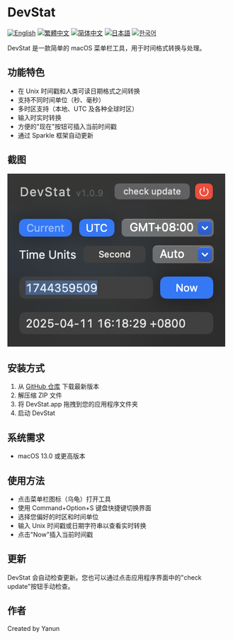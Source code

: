# DevStat
[![English](https://img.shields.io/badge/English-Click-yellow)](README.md)
[![繁體中文](https://img.shields.io/badge/繁體中文-點擊查看-orange)](README-tw.md)
[![简体中文](https://img.shields.io/badge/简体中文-点击查看-orange)](README-cn.md)
[![日本語](https://img.shields.io/badge/日本語-クリック-青)](README-ja.md)
[![한국어](https://img.shields.io/badge/한국어-클릭-yellow)](README-ko.md)

DevStat 是一款简单的 macOS 菜单栏工具，用于时间格式转换与处理。

## 功能特色

- 在 Unix 时间戳和人类可读日期格式之间转换
- 支持不同时间单位（秒、毫秒）
- 多时区支持（本地、UTC 及各种全球时区）
- 输入时实时转换
- 方便的"现在"按钮可插入当前时间戳
- 通过 Sparkle 框架自动更新

## 截图

![DevStat 截图](image.png)

## 安装方式

1. 从 [GitHub 仓库](https://github.com/yanun0323/DevStat/releases) 下载最新版本
2. 解压缩 ZIP 文件
3. 将 DevStat.app 拖拽到您的应用程序文件夹
4. 启动 DevStat

## 系统需求

- macOS 13.0 或更高版本

## 使用方法

- 点击菜单栏图标（乌龟）打开工具
- 使用 Command+Option+S 键盘快捷键切换界面
- 选择您偏好的时区和时间单位
- 输入 Unix 时间戳或日期字符串以查看实时转换
- 点击"Now"插入当前时间戳

## 更新

DevStat 会自动检查更新。您也可以通过点击应用程序界面中的"check update"按钮手动检查。

## 作者

Created by Yanun 